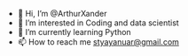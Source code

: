 - 👋 Hi, I’m @ArthurXander
- 👀 I’m interested in Coding and data scientist
- 🌱 I’m currently learning Python
- 📫 How to reach me styayanuar@gmail.com

<!---
ArthurXander/ArthurXander is a ✨ special ✨ repository because its `README.md` (this file) appears on your GitHub profile.
You can click the Preview link to take a look at your changes.
--->
